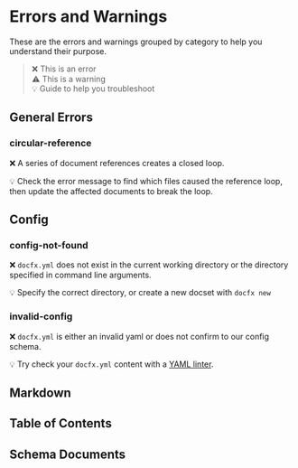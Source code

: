 # Errors and Warnings

These are the errors and warnings grouped by category to help you understand their purpose.

> ❌ This is an error  
> ⚠️ This is a warning  
> 💡 Guide to help you troubleshoot  

## General Errors

### circular-reference

❌ A series of document references creates a closed loop.

💡 Check the error message to find which files caused the reference loop, then update the affected documents to break the loop.

## Config

### config-not-found

❌ `docfx.yml` does not exist in the current working directory or the directory specified in command line arguments.

💡 Specify the correct directory, or create a new docset with `docfx new`

### invalid-config

❌ `docfx.yml` is either an invalid yaml or does not confirm to our config schema.

💡 Try check your `docfx.yml` content with a [YAML linter](http://www.yamllint.com/).

## Markdown

## Table of Contents

## Schema Documents
